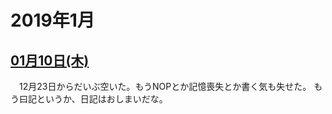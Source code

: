 # 2019年1月

## [01月10日(木)](#10) <a id="10"></a>

　12月23日からだいぶ空いた。もうNOPとか記憶喪失とか書く気も失せた。
もう曰記というか、日記はおしまいだな。
